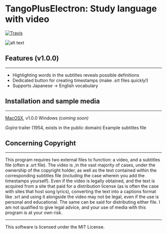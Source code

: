 # TangoPlusElectron: Study language with video
[![Travis](https://img.shields.io/travis/rust-lang/rust.svg?style=flat-square)](https://github.com/Buraburaite/TangoPlusElectron)

![alt text](https://s3-us-west-1.amazonaws.com/tpe/One+Piece+sample.png "Sample image")

## Features (v1.0.0)
___
- Highlighting words in the subtitles reveals possible definitions
- Dedicated button for creating timestamps (make .srt files quickly!)
- Supports Japanese -> English vocabulary

## Installation and sample media
___
[MacOSX](https://s3-us-west-1.amazonaws.com/tpe/TangoPlusElectron.zip), v1.0.0
Windows _(coming soon)_

_Gojira_ trailer (1954, exists in the public domain)
Example subtitles file

## Concerning Copyright
___
This program requires two external files to function: a video, and a subtitles file (often a .srt file). The video is ,in the vast majority of cases, under the ownership of the copyright holder, as well as the text contained within the corresponding subtitles file (including the case wherein you add the timestamps yourself). Even if the video is legally obtained, and the text is acquired from a site that paid for a distribution license (as is often the case with sites that host song lyrics), converting the text into a captions format like .srt and using it alongside the video may not be legal, even if the use is personal and educational. The same can be said for distributing either file. I am not qualified to give legal advice, and your use of media with this program is at your own risk.

___
This software is licensed under the MIT License.
